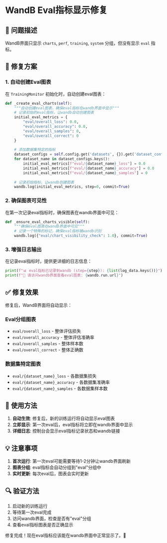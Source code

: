 # WandB Eval指标显示修复

## 🎯 问题描述
WandB界面只显示 `charts`, `perf`, `training`, `system` 分组，但没有显示 `eval` 指标。

## 🔧 修复方案

### 1. 自动创建Eval图表
在 `TrainingMonitor` 初始化时，自动创建eval图表：

```python
def _create_eval_charts(self):
    """自动创建eval图表，确保eval指标在wandb界面中显示"""
    # 记录初始的eval指标，让wandb自动创建图表
    initial_eval_metrics = {
        "eval/overall_loss": 0.0,
        "eval/overall_accuracy": 0.0,
        "eval/overall_samples": 0,
        "eval/overall_correct": 0
    }
    
    # 添加数据集特定的指标
    dataset_configs = self.config.get('datasets', {}).get('dataset_configs', {})
    for dataset_name in dataset_configs.keys():
        initial_eval_metrics[f"eval/{dataset_name}_loss"] = 0.0
        initial_eval_metrics[f"eval/{dataset_name}_accuracy"] = 0.0
        initial_eval_metrics[f"eval/{dataset_name}_samples"] = 0
    
    # 记录初始指标，让wandb创建图表
    wandb.log(initial_eval_metrics, step=0, commit=True)
```

### 2. 确保图表可见性
在第一次记录eval指标时，确保图表在wandb界面中可见：

```python
def _ensure_eval_charts_visible(self):
    """确保eval图表在wandb界面中可见"""
    # 记录一个特殊的标记，确保eval指标被wandb识别
    wandb.log({"eval/chart_visibility_check": 1.0}, commit=True)
```

### 3. 增强日志输出
在记录eval指标时，提供更详细的日志信息：

```python
print(f"📊 eval指标已记录到wandb (step={step}): {list(log_data.keys())}")
print(f"🔗 请访问wandb界面查看eval图表: {wandb.run.url}")
```

## ✅ 修复效果

修复后，WandB界面将自动显示：

### Eval分组图表
- `eval/overall_loss` - 整体评估损失
- `eval/overall_accuracy` - 整体评估准确率
- `eval/overall_samples` - 整体样本数
- `eval/overall_correct` - 整体正确数

### 数据集特定图表
- `eval/{dataset_name}_loss` - 各数据集损失
- `eval/{dataset_name}_accuracy` - 各数据集准确率
- `eval/{dataset_name}_samples` - 各数据集样本数

## 🚀 使用方法

1. **自动生效**: 修复后，新的训练运行将自动显示eval图表
2. **立即显示**: 第一次eval后，eval指标将立即在wandb界面中显示
3. **详细日志**: 控制台会显示eval指标记录状态和wandb链接

## 💡 注意事项

1. **首次运行**: 第一次eval可能需要等待1-2分钟让wandb界面刷新
2. **图表分组**: eval指标会自动分组到"eval"分组中
3. **实时更新**: 每次eval后，图表会实时更新

## 🔍 验证方法

1. 启动新的训练运行
2. 等待第一次eval完成
3. 访问wandb界面，检查是否有"eval"分组
4. 查看eval指标图表是否正确显示

修复完成！现在eval指标应该能在wandb界面中正常显示了。🎉 